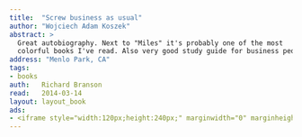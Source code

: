 ```yaml
---
title:	"Screw business as usual"
author: "Wojciech Adam Koszek"
abstract: >
  Great autobiography. Next to "Miles" it's probably one of the most
  colorful books I've read. Also very good study guide for business people.
address: "Menlo Park, CA"
tags:
- books
auth:	Richard Branson
read:	2014-03-14
layout: layout_book
ads:
- <iframe style="width:120px;height:240px;" marginwidth="0" marginheight="0" scrolling="no" frameborder="0" src="//ws-na.amazon-adsystem.com/widgets/q?ServiceVersion=20070822&OneJS=1&Operation=GetAdHtml&MarketPlace=US&source=ss&ref=ss_til&ad_type=product_link&tracking_id=wkoszek-20&marketplace=amazon&region=US&placement=1591844347&asins=1591844347&linkId=HEB2JJESDSOV4T6X&show_border=false&link_opens_in_new_window=true&price_color=333333&title_color=C00000&bg_color=FFFFFF"></iframe>
---
```


